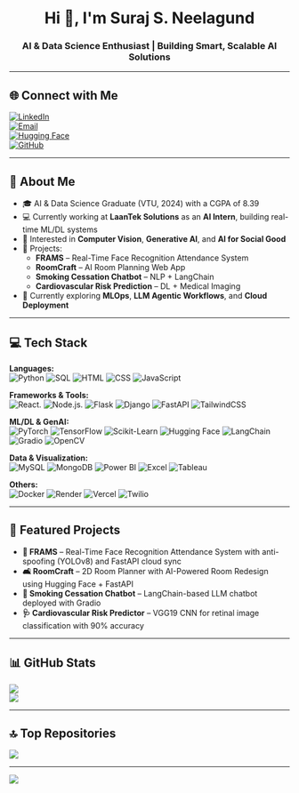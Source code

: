 <h1 align="center">Hi 👋, I'm Suraj S. Neelagund</h1>
<h3 align="center">AI & Data Science Enthusiast | Building Smart, Scalable AI Solutions</h3>

---

## 🌐 Connect with Me  
[![LinkedIn](https://img.shields.io/badge/LinkedIn-%230077B5.svg?logo=linkedin&logoColor=white)](https://linkedin.com/in/surajneelagund)  
[![Email](https://img.shields.io/badge/Email-D14836?logo=gmail&logoColor=white)](mailto:surajneelagund@gmail.com)  
[![Hugging Face](https://img.shields.io/badge/HuggingFace-%23f9ac00.svg?style=flat&logo=huggingface&logoColor=black)](https://huggingface.co/SurajNeelagund)  
[![GitHub](https://img.shields.io/badge/GitHub-%23121011.svg?logo=github&logoColor=white)](https://github.com/SurajNeelagund)

---

## 💼 About Me

- 🎓 AI & Data Science Graduate (VTU, 2024) with a CGPA of 8.39  
- 💻 Currently working at **LaanTek Solutions** as an **AI Intern**, building real-time ML/DL systems  
- 🔬 Interested in **Computer Vision**, **Generative AI**, and **AI for Social Good**  
- 🚀 Projects:  
  - **FRAMS** – Real-Time Face Recognition Attendance System  
  - **RoomCraft** – AI Room Planning Web App  
  - **Smoking Cessation Chatbot** – NLP + LangChain  
  - **Cardiovascular Risk Prediction** – DL + Medical Imaging  
- 🌱 Currently exploring **MLOps**, **LLM Agentic Workflows**, and **Cloud Deployment**

---

## 💻 Tech Stack

**Languages:**  
![Python](https://img.shields.io/badge/python-3670A0?style=for-the-badge&logo=python&logoColor=ffdd54) ![SQL](https://img.shields.io/badge/sql-%2307405e.svg?style=for-the-badge&logo=sqlite&logoColor=white) ![HTML](https://img.shields.io/badge/html5-%23E34F26.svg?style=for-the-badge&logo=html5&logoColor=white) ![CSS](https://img.shields.io/badge/css3-%231572B6.svg?style=for-the-badge&logo=css3&logoColor=white) ![JavaScript](https://img.shields.io/badge/javascript-%23323330.svg?style=for-the-badge&logo=javascript&logoColor=%23F7DF1E)

**Frameworks & Tools:**  
![React](https://img.shields.io/badge/react-%2320232a.svg?style=for-the-badge&logo=react&logoColor=%2361DAFB). ![Node.js](https://img.shields.io/badge/node.js-6DA55F?style=for-the-badge&logo=node.js&logoColor=white). ![Flask](https://img.shields.io/badge/flask-%23000.svg?style=for-the-badge&logo=flask&logoColor=white) ![Django](https://img.shields.io/badge/django-%23092E20.svg?style=for-the-badge&logo=django&logoColor=white) ![FastAPI](https://img.shields.io/badge/FastAPI-005571?style=for-the-badge&logo=fastapi) ![TailwindCSS](https://img.shields.io/badge/tailwindcss-%2338B2AC.svg?style=for-the-badge&logo=tailwind-css&logoColor=white)

**ML/DL & GenAI:**  
![PyTorch](https://img.shields.io/badge/PyTorch-%23EE4C2C.svg?style=for-the-badge&logo=PyTorch&logoColor=white) ![TensorFlow](https://img.shields.io/badge/TensorFlow-%23FF6F00.svg?style=for-the-badge&logo=TensorFlow&logoColor=white) ![Scikit-Learn](https://img.shields.io/badge/scikit--learn-%23F7931E.svg?style=for-the-badge&logo=scikit-learn&logoColor=white) ![Hugging Face](https://img.shields.io/badge/HuggingFace-%23f9ac00.svg?style=for-the-badge&logo=huggingface&logoColor=black) ![LangChain](https://img.shields.io/badge/LangChain-blue.svg?style=for-the-badge) ![Gradio](https://img.shields.io/badge/Gradio-%2366cdaa.svg?style=for-the-badge) ![OpenCV](https://img.shields.io/badge/OpenCV-%23white.svg?style=for-the-badge&logo=opencv&logoColor=black)

**Data & Visualization:**  
![MySQL](https://img.shields.io/badge/mysql-4479A1.svg?style=for-the-badge&logo=mysql&logoColor=white) ![MongoDB](https://img.shields.io/badge/MongoDB-%234ea94b.svg?style=for-the-badge&logo=mongodb&logoColor=white) ![Power BI](https://img.shields.io/badge/Power%20BI-F2C811?style=for-the-badge&logo=powerbi&logoColor=black) ![Excel](https://img.shields.io/badge/Excel-217346?style=for-the-badge&logo=microsoft-excel&logoColor=white) ![Tableau](https://img.shields.io/badge/Tableau-E97627?style=for-the-badge&logo=tableau&logoColor=white)

**Others:**  
![Docker](https://img.shields.io/badge/docker-%230db7ed.svg?style=for-the-badge&logo=docker&logoColor=white) ![Render](https://img.shields.io/badge/Render-46E3B7.svg?style=for-the-badge&logo=render&logoColor=white) ![Vercel](https://img.shields.io/badge/vercel-%23000000.svg?style=for-the-badge&logo=vercel&logoColor=white) ![Twilio](https://img.shields.io/badge/Twilio-F22F46?style=for-the-badge&logo=Twilio&logoColor=white)

---

## 📌 Featured Projects

- **🧠 FRAMS** – Real-Time Face Recognition Attendance System with anti-spoofing (YOLOv8) and FastAPI cloud sync  
- **🛋 RoomCraft** – 2D Room Planner with AI-Powered Room Redesign using Hugging Face + FastAPI  
- **💬 Smoking Cessation Chatbot** – LangChain-based LLM chatbot deployed with Gradio  
- **🩺 Cardiovascular Risk Predictor** – VGG19 CNN for retinal image classification with 90% accuracy

---

## 📊 GitHub Stats

![](https://github-readme-stats.vercel.app/api?username=SurajNeelagund&theme=dark&hide_border=false&include_all_commits=false&count_private=false)  
![](https://github-readme-stats.vercel.app/api/top-langs/?username=SurajNeelagund&theme=dark&hide_border=false&layout=compact)

---

## 🔝 Top Repositories  
![](https://github-contributor-stats.vercel.app/api?username=SurajNeelagund&limit=5&theme=dark&combine_all_yearly_contributions=true)

---

[![](https://visitcount.itsvg.in/api?id=SurajNeelagund&icon=0&color=0)](https://visitcount.itsvg.in)

<!-- Profile crafted by GPT + Resume data -->
